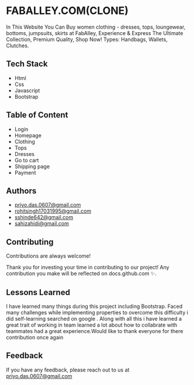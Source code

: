 
# FABALLEY.COM(CLONE)
In This Website You Can Buy women clothing - dresses, tops, loungewear, bottoms, jumpsuits, skirts at FabAlley, Experience & Express The Ultimate Collection, Premium Quality, Shop Now!  Types: Handbags, Wallets, Clutches.


## Tech Stack

* Html
* Css
* Javascript
* Bootstrap
## Table of Content
* Login
* Homepage
* Clothing
* Tops
* Dresses
* Go to cart
* Shipping page
* Payment

## Authors
- [priyo.das.0607@gmail.com](https://github.com/priyodas1997)
- [rohitsingh17031995@gmail.com](https://github.com/Rohit24-code)
- [sshinde642@gmail.com](https://github.com/sudarshan1309)
- [sahizahidi@gmail.com](https://github.com/SahiZahidi)


## Contributing

Contributions are always welcome!

Thank you for investing your time in contributing to our project! Any contribution you make will be reflected on docs.github.com ✨.


## Lessons Learned

I have learned  many things during this project including Bootstrap. Faced many challenges while implementing properties to overcome this difficulty i did self-learning searched on google . 
Along with all this i have learned a great trait of working in team learned a lot about how to collabrate with teammates had a great experience.Would like to thank everyone for there contribution once again


## Feedback

If you have any feedback, please reach out to us at priyo.das.0607@gmail.com

